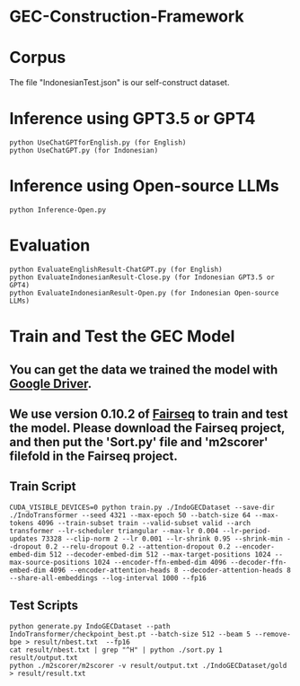 # GEC-Construction-Framework

# Corpus
The file "IndonesianTest.json" is our self-construct dataset.

# Inference using GPT3.5 or GPT4
    python UseChatGPTforEnglish.py (for English)
    python UseChatGPT.py (for Indonesian)    

# Inference using Open-source LLMs
    python Inference-Open.py

# Evaluation
    python EvaluateEnglishResult-ChatGPT.py (for English)
    python EvaluateIndonesianResult-Close.py (for Indonesian GPT3.5 or GPT4)
    python EvaluateIndonesianResult-Open.py (for Indonesian Open-source LLMs)

# Train and Test the GEC Model

## You can get the data we trained the model with [Google Driver](https://drive.google.com/file/d/117NcGsPxMyyOp-avDDdT24dP6fU6aFua/view?usp=sharing).

## We use version 0.10.2 of [Fairseq](https://github.com/facebookresearch/fairseq/releases/tag/v0.10.2) to train and test the model. Please download the Fairseq project, and then put the 'Sort.py' file and 'm2scorer' filefold in the Fairseq project.

## Train Script
    CUDA_VISIBLE_DEVICES=0 python train.py ./IndoGECDataset --save-dir ./IndoTransformer --seed 4321 --max-epoch 50 --batch-size 64 --max-tokens 4096 --train-subset train --valid-subset valid --arch transformer --lr-scheduler triangular --max-lr 0.004 --lr-period-updates 73328 --clip-norm 2 --lr 0.001 --lr-shrink 0.95 --shrink-min --dropout 0.2 --relu-dropout 0.2 --attention-dropout 0.2 --encoder-embed-dim 512 --decoder-embed-dim 512 --max-target-positions 1024 --max-source-positions 1024 --encoder-ffn-embed-dim 4096 --decoder-ffn-embed-dim 4096 --encoder-attention-heads 8 --decoder-attention-heads 8 --share-all-embeddings --log-interval 1000 --fp16

## Test Scripts
    python generate.py IndoGECDataset --path IndoTransformer/checkpoint_best.pt --batch-size 512 --beam 5 --remove-bpe > result/nbest.txt  --fp16
    cat result/nbest.txt | grep "^H" | python ./sort.py 1 result/output.txt
    python ./m2scorer/m2scorer -v result/output.txt ./IndoGECDataset/gold > result/result.txt
